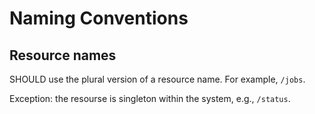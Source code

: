 # Naming Conventions

## Resource names

SHOULD use the plural version of a resource name. For example, `/jobs`.

Exception: the resourse is singleton within the system, e.g., `/status`.


